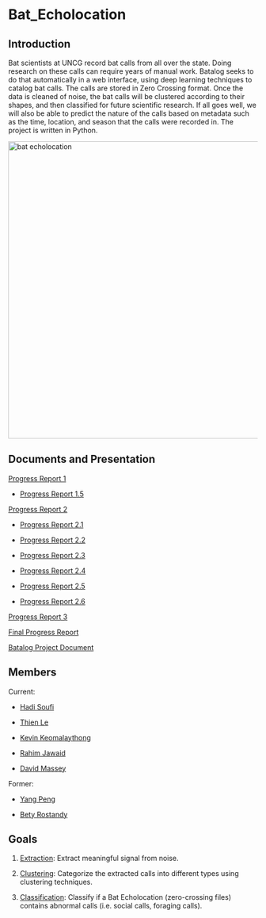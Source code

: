# Bat_Echolocation

## Introduction
Bat scientists at UNCG record bat calls from all over the state. Doing research on these calls can require years of manual work. Batalog seeks to do that automatically in a web interface, using deep learning techniques to catalog bat calls. The calls are stored in Zero Crossing format. Once the data is cleaned of noise, the bat calls will be clustered according to their shapes, and then classified for future scientific research. If all goes well, we will also be able to predict the nature of the calls based on metadata such as the time, location, and season that the calls were recorded in. The project is written in Python.

<img width="600" alt="bat echolocation" src="https://www.batconservationireland.org/wp-content/uploads/2013/10/EcholocationII.jpg">

## Documents and Presentation

[Progress Report 1](https://github.com/InsertGitHubUsernameHere/Bat_Echolocation_2019/tree/master/doc/2019/Slides/presentation1.pdf)

* [Progress Report 1.5](https://github.com/InsertGitHubUsernameHere/Bat_Echolocation_2019/tree/master/doc/2019/Slides/presentation1.5.pdf)

[Progress Report 2](https://github.com/InsertGitHubUsernameHere/Bat_Echolocation_2019/tree/master/doc/2019/Slides/presentation2.pdf)

* [Progress Report 2.1](https://github.com/InsertGitHubUsernameHere/Bat_Echolocation_2019/tree/master/doc/2019/Slides/presentation2.1.pdf)

* [Progress Report 2.2](https://docs.google.com/presentation/d/1wq229-x5hRvf6A8AKn8MXCq1HauLx43L18w4EComRlw/edit#slide=id.g4f924e4f3e_2_110)

* [Progress Report 2.3](https://github.com/InsertGitHubUsernameHere/Bat_Echolocation_2019/tree/master/doc/2019/Slides/presentation2.3.pdf)

* [Progress Report 2.4](https://docs.google.com/presentation/d/1PnWJF2w1unStshIkm4f0KwYNk9qJu1a3GIUX_r6sfMY/edit?usp=sharing)

* [Progress Report 2.5](https://docs.google.com/presentation/d/1XX0kTizRAIy__HtAYI6UAXHPCf0-MNrwxIiZXW_qWdU/edit?usp=sharing)

* [Progress Report 2.6](https://docs.google.com/presentation/d/1e-beTzMgL5sZSX1uiKZIXkNh6UIbwHyht03F8gaYr0U/edit#slide=id.g4f924e4f3e_2_110)

[Progress Report 3](https://docs.google.com/presentation/d/1bcQKZUBc3wwKHkR5AEyLSz5nDF7gJZVRbPa4vWUJplM/edit#slide=id.g558d802864_1_0)

[Final Progress Report](https://www.canva.com/design/DADYERhZuhQ/share?token=4oMtK1hIZi1BjXPHGj9kLQ&role=EDITOR)

[Batalog Project Document](https://docs.google.com/document/d/1jJgxoAWclTfXR5WuWl7eNxvBmqgRZZZUhYIx0BMW1Hs/edit?usp=sharing)

## Members

Current:

* [Hadi Soufi](https://github.com/HadiSoufi)

* [Thien Le](https://github.com/InsertGitHubUsernameHere)

* [Kevin Keomalaythong](https://github.com/kkeomalaythong)

* [Rahim Jawaid](https://github.com/aRahimIqbal)

* [David Massey](https://github.com/dlmassey)

Former:

* [Yang Peng](https://github.com/yangp18)

* [Bety Rostandy](https://github.com/brostandy)

## Goals

1. [Extraction](https://plot.ly/~souhad/13/zc-noisy-zc-smoothed-zc-noiseless/):
Extract meaningful signal from noise.

2. [Clustering](https://github.com/UNCG-CSE/Bat_Echolocation/blob/master/src/clustering_yang.ipynb):
Categorize the extracted calls into different types using clustering techniques.

3. [Classification](https://github.com/UNCG-CSE/Bat_Echolocation/blob/master/src/clustering_yang.ipynb):
Classify if a Bat Echolocation (zero-crossing files) contains abnormal calls (i.e. social calls, foraging calls).
